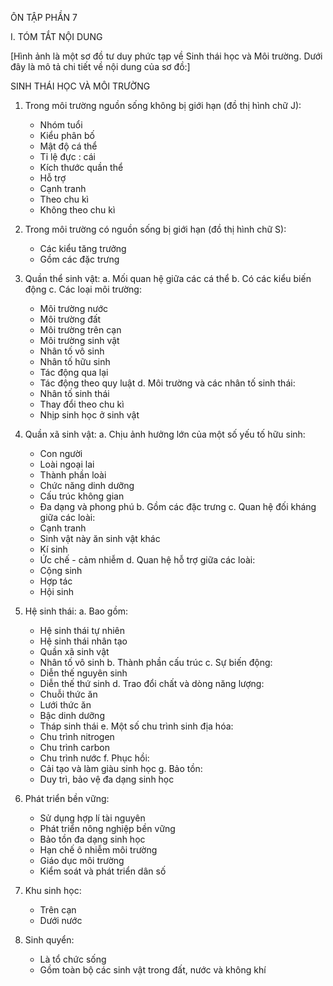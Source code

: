 ÔN TẬP PHẦN 7

I. TÓM TẮT NỘI DUNG

[Hình ảnh là một sơ đồ tư duy phức tạp về Sinh thái học và Môi trường. Dưới đây là mô tả chi tiết về nội dung của sơ đồ:]

SINH THÁI HỌC VÀ MÔI TRƯỜNG

1. Trong môi trường nguồn sống không bị giới hạn (đồ thị hình chữ J):
   - Nhóm tuổi
   - Kiểu phân bố
   - Mật độ cá thể
   - Tỉ lệ đực : cái
   - Kích thước quần thể
   - Hỗ trợ
   - Cạnh tranh
   - Theo chu kì
   - Không theo chu kì

2. Trong môi trường có nguồn sống bị giới hạn (đồ thị hình chữ S):
   - Các kiểu tăng trưởng
   - Gồm các đặc trưng

3. Quần thể sinh vật:
   a. Mối quan hệ giữa các cá thể
   b. Có các kiểu biến động
   c. Các loại môi trường:
      - Môi trường nước
      - Môi trường đất
      - Môi trường trên cạn
      - Môi trường sinh vật
      - Nhân tố vô sinh
      - Nhân tố hữu sinh
      - Tác động qua lại
      - Tác động theo quy luật
   d. Môi trường và các nhân tố sinh thái:
      - Nhân tố sinh thái
      - Thay đổi theo chu kì
      - Nhịp sinh học ở sinh vật

4. Quần xã sinh vật:
   a. Chịu ảnh hưởng lớn của một số yếu tố hữu sinh:
      - Con người
      - Loài ngoại lai
      - Thành phần loài
      - Chức năng dinh dưỡng
      - Cấu trúc không gian
      - Đa dạng và phong phú
   b. Gồm các đặc trưng
   c. Quan hệ đối kháng giữa các loài:
      - Cạnh tranh
      - Sinh vật này ăn sinh vật khác
      - Kí sinh
      - Ức chế - cảm nhiễm
   d. Quan hệ hỗ trợ giữa các loài:
      - Cộng sinh
      - Hợp tác
      - Hội sinh

5. Hệ sinh thái:
   a. Bao gồm:
      - Hệ sinh thái tự nhiên
      - Hệ sinh thái nhân tạo
      - Quần xã sinh vật
      - Nhân tố vô sinh
   b. Thành phần cấu trúc
   c. Sự biến động:
      - Diễn thế nguyên sinh
      - Diễn thế thứ sinh
   d. Trao đổi chất và dòng năng lượng:
      - Chuỗi thức ăn
      - Lưới thức ăn
      - Bậc dinh dưỡng
      - Tháp sinh thái
   e. Một số chu trình sinh địa hóa:
      - Chu trình nitrogen
      - Chu trình carbon
      - Chu trình nước
   f. Phục hồi:
      - Cải tạo và làm giàu sinh học
   g. Bảo tồn:
      - Duy trì, bảo vệ đa dạng sinh học

6. Phát triển bền vững:
   - Sử dụng hợp lí tài nguyên
   - Phát triển nông nghiệp bền vững
   - Bảo tồn đa dạng sinh học
   - Hạn chế ô nhiễm môi trường
   - Giáo dục môi trường
   - Kiểm soát và phát triển dân số

7. Khu sinh học:
   - Trên cạn
   - Dưới nước

8. Sinh quyển:
   - Là tổ chức sống
   - Gồm toàn bộ các sinh vật trong đất, nước và không khí